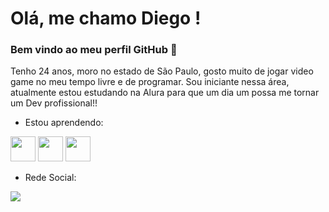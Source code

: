 # Olá, me chamo Diego ! 
### Bem vindo ao meu perfil GitHub 👋

Tenho 24 anos, moro no estado de São Paulo, gosto muito de jogar video game no meu tempo livre e de programar.
Sou iniciante nessa área, atualmente estou estudando na Alura para que um dia um possa me tornar um Dev profissional!!

- Estou aprendendo:

<img loading="lazy" src="https://cdn.jsdelivr.net/gh/devicons/devicon@latest/icons/html5/html5-original-wordmark.svg" width="40" height="40" /> <img loading="lazy" src="https://cdn.jsdelivr.net/gh/devicons/devicon@latest/icons/css3/css3-original-wordmark.svg" width="40" height="40" /> <img loadinf="lazy" src="https://cdn.jsdelivr.net/gh/devicons/devicon@latest/icons/javascript/javascript-original.svg" width="40" height="40" />

- Rede Social:

<a href="https://www.linkedin.com/in/diego-silva-rodrigues-172606196" target="_blank"><img loading="lazy" src="https://img.shields.io/badge/-LinkedIn-%230077B5?style=for-the-badge&logo=linkedin&logoColor=white" target="_blank">
